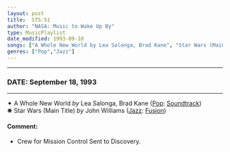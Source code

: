 ```yaml
---
layout: post
title:  STS-51
author: "NASA: Music to Wake Up By"
type: MusicPlaylist
date_modified: 1993-09-18
songs: ["A Whole New World by Lea Salonga, Brad Kane", "Star Wars (Main Title) by John Williams"]
genres: ["Pop","Jazz"]
---
```


----
### DATE: September 18, 1993
----
✦ A Whole New World *by* Lea Salonga, Brad Kane ([Pop](https://www.discogs.com/genre/Pop): [Soundtrack](https://www.discogs.com/style/Soundtrack)) <a target="blank_" href="https://www.discogs.com/Lea-Salonga-And-Brad-Kane-A-Whole-New-World/release/14466839">
    <i class="fas fa-compact-disc"
       title="Discogs entry for this song"
       alt="Discogs entry for this song"
       style="font-size: 1.1em;"></i></a>
      &nbsp;<br />
✺ Star Wars (Main Title) *by* John Williams ([Jazz](https://www.discogs.com/genre/Jazz): [Fusion](https://www.discogs.com/style/Fusion)) <a target="blank_" href="https://www.discogs.com/John-Williams-4-The-London-Symphony-Orchestra-Cantina-Band-Main-Title-Star-Wars/release/2582867">
    <i class="fas fa-compact-disc"
       title="Discogs entry for this song"
       alt="Discogs entry for this song"
       style="font-size: 1.1em;"></i></a>
    

#### Comment:
* Crew for Mission Control
Sent to Discovery.



<br/>
<center>
	<a target="_blank"
	   href="https://twitter.com/intent/tweet?hashtags=Space,NASA,Playlist,NASAWakeupCalls,SpaceProgram&text=🚀 {{ page.author}}, '{{ page.songs.first }}' {{ page.title }}, {{ page.date | date: '%B %d, %Y' }}, {{ site.url }}{{ page.url }}&via=nasawakeupcalls"><i class="fab fa-twitter" title="Tweet this page" alt="Tweet this page" style="font-size: 1.3em;"></i></a>
	&nbsp; 	<i class="fas fa-user-astronaut" style="font-size: 1.5em;"></i> &nbsp;
    <a id="custom_amazon_link"
       type="amzn" search="#"
       category="popular music">
    <i class="fab fa-amazon" style="font-size: 1.3em;"></i></a>
</center>

<!-- Randomly resolve an individual entry from a song array -->
<script src="/assets/javascript/seedrandom.min.js"></script>
<script>
  var wake_me_up = ["A Whole New World by Lea Salonga, Brad Kane", "Star Wars (Main Title) by John Williams"];
  var prng = new Math.seedrandom();
  function randomSong() {
    song = wake_me_up[Math.floor(Math.random() * wake_me_up.length)];
    var amazon_link = document.getElementById("custom_amazon_link");
    amazon_link.setAttribute("search", song);
  }
  window.onload = randomSong();
</script>
